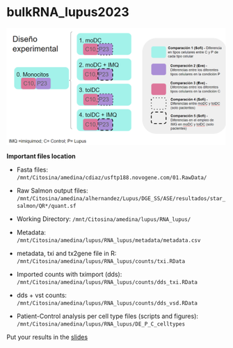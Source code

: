 # bulkRNA_lupus2023

![diseno](diseno_experimental.png)

**Important files location**

- Fasta files: `/mnt/Citosina/amedina/cdiaz/usftp188.novogene.com/01.RawData/`
- Raw Salmon output files: `/mnt/Citosina/amedina/alhernandez/Lupus/DGE_SS/ASE/resultados/star_salmon/QR*/quant.sf`
- Working Directory: `/mnt/Citosina/amedina/lupus/RNA_lupus/`
- Metadata: `/mnt/Citosina/amedina/lupus/RNA_lupus/metadata/metadata.csv`
- metadata, txi and tx2gene file in R: `/mnt/Citosina/amedina/lupus/RNA_lupus/counts/txi.RData` 
- Imported counts with tximport (dds): `/mnt/Citosina/amedina/lupus/RNA_lupus/counts/dds_txi.RData`
- dds + vst counts: `/mnt/Citosina/amedina/lupus/RNA_lupus/counts/dds_vsd.RData`

- Patient-Control analysis per cell type files (scripts and figures): `/mnt/Citosina/amedina/lupus/RNA_lupus/DE_P_C_celltypes`

Put your results in the [slides](https://docs.google.com/presentation/d/1BnyCKKPgfXBw9XkvsQ5q5YqqkvZhU0goQJVFWjv50fk/edit?usp=sharing)
